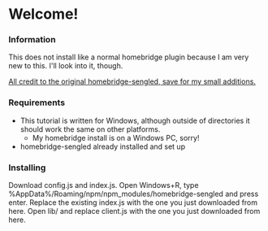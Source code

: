# Welcome!
### Information
This does not install like a normal homebridge plugin because I am very new to this. I'll look into it, though.

[All credit to the original homebridge-sengled, save for my small additions.](https://github.com/j796160836/homebridge-sengled)

### Requirements
- This tutorial is written for Windows, although outside of directories it should work the same on other platforms.
  - My homebridge install is on a Windows PC, sorry!
- homebridge-sengled already installed and set up

### Installing
Download config.js and index.js.
Open Windows+R, type %AppData%/Roaming/npm/npm_modules/homebridge-sengled and press enter.
Replace the existing index.js with the one you just downloaded from here.
Open lib/ and replace client.js with the one you just downloaded from here.

